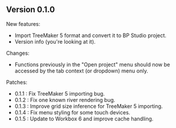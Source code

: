 
## Version 0.1.0

New features:
- Import TreeMaker 5 format and convert it to BP Studio project.
- Version info (you're looking at it).

Changes:
- Functions previously in the "Open project" menu should now be accessed by the tab context (or dropdown) menu only.

Patches:

- 0.1.1 : Fix TreeMaker 5 importing bug.
- 0.1.2 : Fix one known river rendering bug.
- 0.1.3 : Improve grid size inference for TreeMaker 5 importing.
- 0.1.4 : Fix menu styling for some touch devices.
- 0.1.5 : Update to Workbox 6 and improve cache handling.

